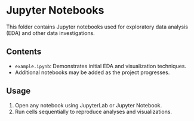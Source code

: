 # Jupyter Notebooks

This folder contains Jupyter notebooks used for exploratory data analysis (EDA) and other data investigations. 

## Contents
- `example.ipynb`: Demonstrates initial EDA and visualization techniques.
- Additional notebooks may be added as the project progresses.

## Usage
1. Open any notebook using JupyterLab or Jupyter Notebook.
2. Run cells sequentially to reproduce analyses and visualizations.

